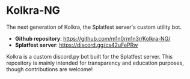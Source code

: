 # Kolkra-NG

The next generation of Kolkra, the Splatfest server's custom utility bot.

- **Github repository**: <https://github.com/m1n0rm1n3r/Kolkra-NG/>
- **Splatfest server**: <https://discord.gg/cs42uFePRw>

Kolkra is a custom discord.py bot built for the Splatfest server.
This repository is mainly intended for transparency and education purposes, though contributions are welcome!
